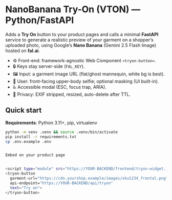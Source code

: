 # NanoBanana Try-On (VTON) — Python/FastAPI

Adds a **Try On** button to your product pages and calls a minimal **FastAPI** service to generate a realistic preview of your garment on a shopper’s uploaded photo, using Google’s **Nano Banana** (Gemini 2.5 Flash Image) hosted on **fal.ai**.

- ⚙️ Front-end: framework-agnostic Web Component `<tryon-button>`.
- 🔒 Keys stay server-side (`FAL_KEY`).
- 🖼️ Input: a garment image URL (flat/ghost mannequin, white bg is best).
- 👤 User: front-facing upper-body selfie; optional masking (UI built-in).
- ♿ Accessible modal (ESC, focus trap, ARIA).
- 🧹 Privacy: EXIF stripped, resized, auto-delete after TTL.

## Quick start

**Requirements**: Python 3.11+, pip, virtualenv

```bash
python -m venv .venv && source .venv/bin/activate
pip install -r requirements.txt
cp .env.example .env


Embed on your product page


<script type="module" src="https://YOUR-BACKEND/frontend/tryon-widget.js"></script>
<tryon-button
  garment-url="https://cdn.yourshop.example/images/sku1234_frontal.png"
  api-endpoint="https://YOUR-BACKEND/api/tryon"
  text="Try on">
</tryon-button>
